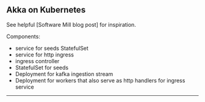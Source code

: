 Akka on Kubernetes
---

See helpful [Software Mill blog post] for inspiration.

Components:

 * service for seeds StatefulSet
 * service for http ingress
 * ingress controller
 * StatefulSet for seeds
 * Deployment for kafka ingestion stream
 * Deployment for workers that also serve as http handlers for ingress service

---
[blog post]: https://medium.com/google-cloud/clustering-akka-in-kubernetes-with-statefulset-and-deployment-459c0e05f2ea
